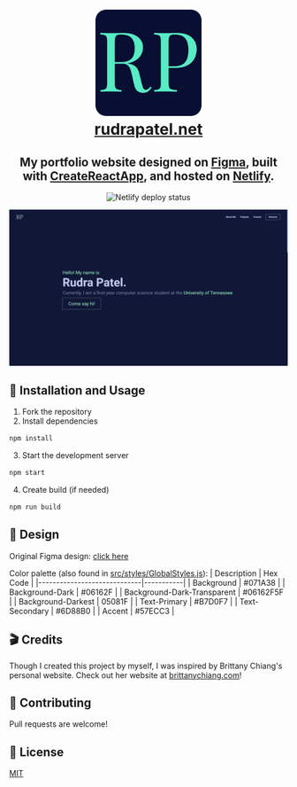 <h1 align="center">
  <br>
    <a href="rudrapatel.net"><img src="https://raw.githubusercontent.com/RudraPatel2003/rudrapatel/master/public/logo192.png"></a>
  <br>
  <a href="rudrapatel.net">rudrapatel.net</a>
  <br>
</h1>
<h2 align="center">My portfolio website designed on <a href="https://www.figma.com/" target="_blank" rel="noreferrer">Figma</a>, built with <a href="https://create-react-app.dev/" target="_blank" rel="noreferrer">CreateReactApp</a>, and hosted on <a href="https://www.netlify.com/" target="_blank" rel="noreferrer">Netlify</a>.</h2>

<p align="center">
  <img src="https://api.netlify.com/api/v1/badges/d047e6af-4acb-4dd7-b51a-2861888aa223/deploy-status" alt="Netlify deploy status">
</p>

![Website Demo](https://raw.githubusercontent.com/RudraPatel2003/rudrapatel/master/src/images/WebsiteImage.png)

## 🔨 Installation and Usage

1. Fork the repository  
2. Install dependencies
```sh
npm install
```
3. Start the development server
```sh
npm start
```
4. Create build (if needed)
```sh
npm run build
```

## 🎨 Design
Original Figma design: [click here](https://www.figma.com/file/58Sw1Dl28R5cHzE6nybnPC/Portfolio-Website?node-id=0%3A1)

Color palette (also found in [src/styles/GlobalStyles.js](https://github.com/RudraPatel2003/rudrapatel/blob/master/src/styles/GlobalStyle.js)): 
| Description                 | Hex Code  |
|-----------------------------|-----------|
| Background                  | #071A38   |
| Background-Dark             | #06162F   |
| Background-Dark-Transparent | #06162F5F |
| Background-Darkest          | 05081F    |
| Text-Primary                | #B7D0F7   |
| Text-Secondary              | #6D88B0   |
| Accent                      | #57ECC3   |

## 🎬 Credits

Though I created this project by myself, I was inspired by Brittany Chiang's personal website. Check out her website at [brittanychiang.com](https://brittanychiang.com/)!

## 🤝 Contributing
Pull requests are welcome!

## 📖 License
[MIT](https://choosealicense.com/licenses/mit/)
